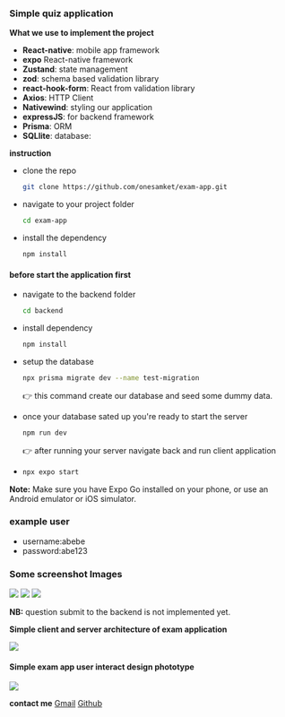 ### Simple quiz application

**What we use to implement the project**

- **React-native**: mobile app framework
- **expo** React-native framework
- **Zustand**: state management
- **zod**: schema based validation library
- **react-hook-form**: React from validation library
- **Axios**: HTTP Client
- **Nativewind**: styling our application
- **expressJS**: for backend framework
- **Prisma**: ORM
- **SQLlite**: database:

**instruction**

- clone the repo
  ```sh
  git clone https://github.com/onesamket/exam-app.git
  ```
- navigate to your project folder
  ```sh
  cd exam-app
  ```
- install the dependency
  ```sh
  npm install
  ```

#### before start the application first

- navigate to the backend folder
  ```sh
  cd backend
  ```
- install dependency
  ```sh
  npm install
  ```
- setup the database
  ```sh
  npx prisma migrate dev --name test-migration
  ```
  👉 this command create our database and seed some dummy data.
- once your database sated up you're ready to start the server

  ```sh
  npm run dev
  ```

  👉 after running your server navigate back and run client application

- ```sh
  npx expo start
  ```

**Note:** Make sure you have Expo Go installed on your phone, or use an Android emulator or iOS simulator.
### example user 
- username:abebe 
- password:abe123
### Some screenshot Images

<img src="./assets/design/start-exam.jpg" />
<img src="./assets/design/detail.jpg" />
<img src="./assets/design/question.jpg" />

**NB:** question submit to the backend is not implemented yet.

**Simple client and server architecture of exam application**

<img src="./assets/design/app-architecture.png" />

#### Simple exam app user interact design phototype

<img src="./assets/design/exam-app-ui-design.png" />

**contact me**
[Gmail](https://onesamket@gmail.com)
[Github](https://github.com/onesamket)
